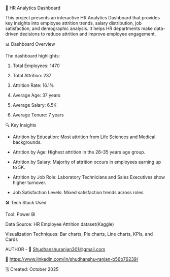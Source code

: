 🧭 HR Analytics Dashboard

This project presents an interactive HR Analytics Dashboard that provides key insights into employee attrition trends, 
salary distribution, job satisfaction, and demographic analysis.
It helps HR departments make data-driven decisions to reduce attrition and improve employee engagement.

📊 Dashboard Overview

The dashboard highlights:

1. Total Employees: 1470

2. Total Attrition: 237

3. Attrition Rate: 16.1%

4. Average Age: 37 years

5. Average Salary: 6.5K

6. Average Tenure: 7 years

🔍 Key Insights

* Attrition by Education: Most attrition from Life Sciences and Medical backgrounds.

* Attrition by Age: Highest attrition in the 26–35 years age group.

* Attrition by Salary: Majority of attrition occurs in employees earning up to 5K.

* Attrition by Job Role: Laboratory Technicians and Sales Executives show higher turnover.

* Job Satisfaction Levels: Mixed satisfaction trends across roles.

🛠️ Tech Stack Used

Tool: Power BI

Data Source: HR Employee Attrition dataset(Kaggle)

Visualization Techniques: Bar charts, Pie charts, Line charts, KPIs, and Cards




AUTHOR - 
📧 Shudhanshuranjan301@gmail.com

💼 https://www.linkedin.com/in/shudhanshu-ranjan-b56b76239/

🗓️ Created: October 2025
